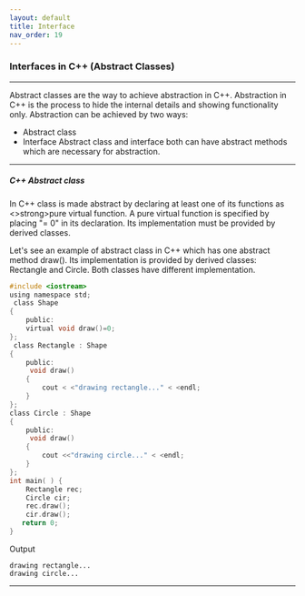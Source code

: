 ```yaml
---
layout: default
title: Interface
nav_order: 19
---
```

### Interfaces in C++ (Abstract Classes)

--------

Abstract classes are the way to achieve abstraction in C++. Abstraction in C++ is the process to hide the internal details and showing functionality only. Abstraction can be achieved by two ways:

- Abstract class
- Interface
Abstract class and interface both can have abstract methods which are necessary for abstraction.


------

##### C++ Abstract class

In C++ class is made abstract by declaring at least one of its functions as <>strong>pure virtual function. A pure virtual function is specified by placing "= 0" in its declaration. Its implementation must be provided by derived classes.


Let's see an example of abstract class in C++ which has one abstract method draw(). Its implementation is provided by derived classes: Rectangle and Circle. Both classes have different implementation.

```objectivec
#include <iostream>  
using namespace std;  
 class Shape    
{    
    public:   
    virtual void draw()=0;    
};    
 class Rectangle : Shape    
{    
    public:  
     void draw()    
    {    
        cout < <"drawing rectangle..." < <endl;    
    }    
};    
class Circle : Shape    
{    
    public:  
     void draw()    
    {    
        cout <<"drawing circle..." < <endl;    
    }    
};    
int main( ) {  
    Rectangle rec;  
    Circle cir;  
    rec.draw();    
    cir.draw();   
   return 0;  
}  
```
Output
```
drawing rectangle...
drawing circle...
```

------


